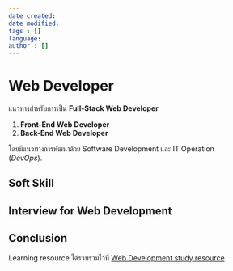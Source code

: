 ```yaml
---
date created: 
date modified: 
tags : []
language: 
author : []
---
```


# Web Developer

แนวทางสำหรับการเป็น **Full-Stack Web Developer**

1. **Front-End Web Developer**
2. **Back-End Web Developer**

โดยมีแนวทางการพัฒนาด้วย Software Development และ IT Operation  
 (*DevOps*).

## Soft Skill

## Interview for Web Development

## Conclusion

Learning resource ได้รวบรวมไว้ที่ [Web Development study resource](./../blog/learning-resources-for-web-dev.md)